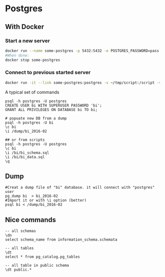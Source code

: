 # Postgres

## With Docker

### Start a new server

~~~bash
docker run --name some-postgres -p 5432:5432 -e POSTGRES_PASSWORD=pass -e POSTGRES_DB=bi -d postgres:9.4
#When done:
docker stop some-postgres
~~~

### Connect to previous started server

~~~bash
docker run -it --link some-postgres:postgres -v ~/tmp/script:/script -v ~/tmp/dump:/dump --rm postgres:9.4 /bin/bash
~~~

A typical set of commands


~~~
psql -h postgres -U postgres
CREATE USER bi WITH SUPERUSER PASSWORD 'bi';
GRANT ALL PRIVILEGES ON DATABASE bi TO bi;

# popuate new DB from a dump
psql -h postgres -U bi
\c bi
\i /dump/bi_2016-02

## or from scripts
psql -h postgres -U postgres
\c bi
\i /bi/bi_schema.sql
\i /bi/bi_data.sql
\q
~~~

## Dump

~~~
#Creat a dump file of "bi" database. it will connect with "postgres" user
pg_dump bi  > bi_2016-02
#Import it or with \i option (better)
psql bi < /dump/bi_2016-02
~~~

## Nice commands

~~~
-- all schemas
\dn
select schema_name from information_schema.schemata

-- all tables
\dt
select * from pg_catalog.pg_tables

-- all table in public schema
\dt public.*
~~~


